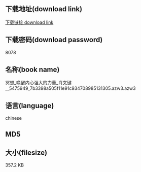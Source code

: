 ## 下载地址(download link)
[下载链接 download link](https://tutu365.netlify.app/?s=%E5%86%A5%E6%83%B3_%E5%94%A4%E9%86%92%E5%86%85%E5%BF%83%E5%BC%BA%E5%A4%A7%E7%9A%84%E5%8A%9B%E9%87%8F_%E8%82%96%E6%96%87%E9%94%AE__5475949_7b3398a505f11e91c934708985131305.azw3)

## 下载密码(download password)
8078

## 名称(book name)
冥想_唤醒内心强大的力量_肖文键__5475949_7b3398a505f11e91c934708985131305.azw3.azw3

## 语言(language)
chinese

## MD5


## 大小(filesize)
357.2 KB
